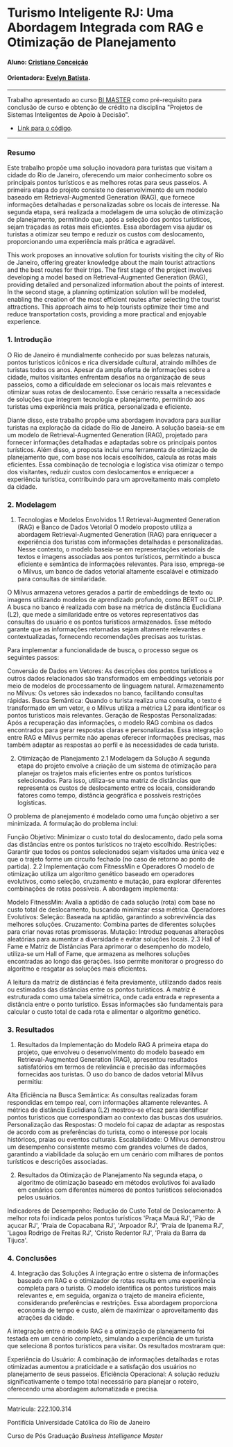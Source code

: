 # Turismo Inteligente RJ: Uma Abordagem Integrada com RAG e Otimização de Planejamento

#### Aluno: [Cristiano Conceição](https://github.com/cristianoconce)
#### Orientadora: [Evelyn Batista](https://github.com/evysb).

---

Trabalho apresentado ao curso [BI MASTER](https://ica.puc-rio.ai/bi-master) como pré-requisito para conclusão de curso e obtenção de crédito na disciplina "Projetos de Sistemas Inteligentes de Apoio à Decisão".

- [Link para o código](https://github.com/cristianoconce/bi-master-puc-rio). 



---

### Resumo


Este trabalho propõe uma solução inovadora para turistas que visitam a cidade do Rio de Janeiro, oferecendo um maior conhecimento sobre os principais pontos turísticos e as melhores rotas para seus passeios. A primeira etapa do projeto consiste no desenvolvimento de um modelo baseado em Retrieval-Augmented Generation (RAG), que fornece informações detalhadas e personalizadas sobre os locais de interesse. Na segunda etapa, será realizada a modelagem de uma solução de otimização de planejamento, permitindo que, após a seleção dos pontos turísticos, sejam traçadas as rotas mais eficientes. Essa abordagem visa ajudar os turistas a otimizar seu tempo e reduzir os custos com deslocamento, proporcionando uma experiência mais prática e agradável.


This work proposes an innovative solution for tourists visiting the city of Rio de Janeiro, offering greater knowledge about the main tourist attractions and the best routes for their trips. The first stage of the project involves developing a model based on Retrieval-Augmented Generation (RAG), providing detailed and personalized information about the points of interest. In the second stage, a planning optimization solution will be modeled, enabling the creation of the most efficient routes after selecting the tourist attractions. This approach aims to help tourists optimize their time and reduce transportation costs, providing a more practical and enjoyable experience.

### 1. Introdução

O Rio de Janeiro é mundialmente conhecido por suas belezas naturais, pontos turísticos icônicos e rica diversidade cultural, atraindo milhões de turistas todos os anos. Apesar da ampla oferta de informações sobre a cidade, muitos visitantes enfrentam desafios na organização de seus passeios, como a dificuldade em selecionar os locais mais relevantes e otimizar suas rotas de deslocamento. Esse cenário ressalta a necessidade de soluções que integrem tecnologia e planejamento, permitindo aos turistas uma experiência mais prática, personalizada e eficiente.

Diante disso, este trabalho propõe uma abordagem inovadora para auxiliar turistas na exploração da cidade do Rio de Janeiro. A solução baseia-se em um modelo de Retrieval-Augmented Generation (RAG), projetado para fornecer informações detalhadas e adaptadas sobre os principais pontos turísticos. Além disso, a proposta inclui uma ferramenta de otimização de planejamento que, com base nos locais escolhidos, calcula as rotas mais eficientes. Essa combinação de tecnologia e logística visa otimizar o tempo dos visitantes, reduzir custos com deslocamentos e enriquecer a experiência turística, contribuindo para um aproveitamento mais completo da cidade.

### 2. Modelagem

1. Tecnologias e Modelos Envolvidos
1.1 Retrieval-Augmented Generation (RAG) e Banco de Dados Vetorial
O modelo proposto utiliza a abordagem Retrieval-Augmented Generation (RAG) para enriquecer a experiência dos turistas com informações detalhadas e personalizadas. Nesse contexto, o modelo baseia-se em representações vetoriais de textos e imagens associadas aos pontos turísticos, permitindo a busca eficiente e semântica de informações relevantes. Para isso, emprega-se o Milvus, um banco de dados vetorial altamente escalável e otimizado para consultas de similaridade.

O Milvus armazena vetores gerados a partir de embeddings de texto ou imagens utilizando modelos de aprendizado profundo, como BERT ou CLIP. A busca no banco é realizada com base na métrica de distância Euclidiana (L2), que mede a similaridade entre os vetores representativos das consultas do usuário e os pontos turísticos armazenados. Esse método garante que as informações retornadas sejam altamente relevantes e contextualizadas, fornecendo recomendações precisas aos turistas.

Para implementar a funcionalidade de busca, o processo segue os seguintes passos:

Conversão de Dados em Vetores: As descrições dos pontos turísticos e outros dados relacionados são transformados em embeddings vetoriais por meio de modelos de processamento de linguagem natural.
Armazenamento no Milvus: Os vetores são indexados no banco, facilitando consultas rápidas.
Busca Semântica: Quando o turista realiza uma consulta, o texto é transformado em um vetor, e o Milvus utiliza a métrica L2 para identificar os pontos turísticos mais relevantes.
Geração de Respostas Personalizadas: Após a recuperação das informações, o modelo RAG combina os dados encontrados para gerar respostas claras e personalizadas.
Essa integração entre RAG e Milvus permite não apenas oferecer informações precisas, mas também adaptar as respostas ao perfil e às necessidades de cada turista.

2. Otimização de Planejamento
2.1 Modelagem da Solução
A segunda etapa do projeto envolve a criação de um sistema de otimização para planejar os trajetos mais eficientes entre os pontos turísticos selecionados. Para isso, utiliza-se uma matriz de distâncias que representa os custos de deslocamento entre os locais, considerando fatores como tempo, distância geográfica e possíveis restrições logísticas.

O problema de planejamento é modelado como uma função objetivo a ser minimizada. A formulação do problema inclui:

Função Objetivo: Minimizar o custo total do deslocamento, dado pela soma das distâncias entre os pontos turísticos no trajeto escolhido.
Restrições: Garantir que todos os pontos selecionados sejam visitados uma única vez e que o trajeto forme um circuito fechado (no caso de retorno ao ponto de partida).
2.2 Implementação com FitnessMin e Operadores
O modelo de otimização utiliza um algoritmo genético baseado em operadores evolutivos, como seleção, cruzamento e mutação, para explorar diferentes combinações de rotas possíveis. A abordagem implementa:

Modelo FitnessMin: Avalia a aptidão de cada solução (rota) com base no custo total de deslocamento, buscando minimizar essa métrica.
Operadores Evolutivos:
Seleção: Baseada na aptidão, garantindo a sobrevivência das melhores soluções.
Cruzamento: Combina partes de diferentes soluções para criar novas rotas promissoras.
Mutação: Introduz pequenas alterações aleatórias para aumentar a diversidade e evitar soluções locais.
2.3 Hall of Fame e Matriz de Distâncias
Para aprimorar o desempenho do modelo, utiliza-se um Hall of Fame, que armazena as melhores soluções encontradas ao longo das gerações. Isso permite monitorar o progresso do algoritmo e resgatar as soluções mais eficientes.

A leitura da matriz de distâncias é feita previamente, utilizando dados reais ou estimados das distâncias entre os pontos turísticos. A matriz é estruturada como uma tabela simétrica, onde cada entrada 
e representa a distância entre o ponto turístico. Essas informações são fundamentais para calcular o custo total de cada rota e alimentar o algoritmo genético.


### 3. Resultados

1. Resultados da Implementação do Modelo RAG
A primeira etapa do projeto, que envolveu o desenvolvimento do modelo baseado em Retrieval-Augmented Generation (RAG), apresentou resultados satisfatórios em termos de relevância e precisão das informações fornecidas aos turistas. O uso do banco de dados vetorial Milvus permitiu:

Alta Eficiência na Busca Semântica: As consultas realizadas foram respondidas em tempo real, com informações altamente relevantes. A métrica de distância Euclidiana (L2) mostrou-se eficaz para identificar pontos turísticos que correspondiam ao contexto das buscas dos usuários.
Personalização das Respostas: O modelo foi capaz de adaptar as respostas de acordo com as preferências do turista, como o interesse por locais históricos, praias ou eventos culturais.
Escalabilidade: O Milvus demonstrou um desempenho consistente mesmo com grandes volumes de dados, garantindo a viabilidade da solução em um cenário com milhares de pontos turísticos e descrições associadas.


2. Resultados da Otimização de Planejamento
Na segunda etapa, o algoritmo de otimização baseado em métodos evolutivos foi avaliado em cenários com diferentes números de pontos turísticos selecionados pelos usuários.

Indicadores de Desempenho:
Redução do Custo Total de Deslocamento: A melhor rota foi indicada pelos pontos turísticos 'Praça Mauá RJ', 'Pão de açucar RJ', 'Praia de Copacabana RJ',
       'Arpoador RJ', 'Praia de Ipanema RJ', 'Lagoa Rodrigo de Freitas RJ',
       'Cristo Redentor RJ', 'Praia da Barra da Tijuca'.

### 4. Conclusões

4. Integração das Soluções
A integração entre o sistema de informações baseado em RAG e o otimizador de rotas resulta em uma experiência completa para o turista. O modelo identifica os pontos turísticos mais relevantes e, em seguida, organiza o trajeto de maneira eficiente, considerando preferências e restrições. Essa abordagem proporciona economia de tempo e custo, além de maximizar o aproveitamento das atrações da cidade.

A integração entre o modelo RAG e a otimização de planejamento foi testada em um cenário completo, simulando a experiência de um turista que seleciona 8 pontos turísticos para visitar. Os resultados mostraram que:

Experiência do Usuário: A combinação de informações detalhadas e rotas otimizadas aumentou a praticidade e a satisfação dos usuários no planejamento de seus passeios.
Eficiência Operacional: A solução reduziu significativamente o tempo total necessário para planejar o roteiro, oferecendo uma abordagem automatizada e precisa.

---

Matrícula: 222.100.314  

Pontifícia Universidade Católica do Rio de Janeiro

Curso de Pós Graduação *Business Intelligence Master*
